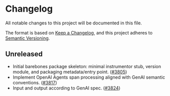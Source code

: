 # Changelog

All notable changes to this project will be documented in this file.

The format is based on [Keep a Changelog](https://keepachangelog.com/en/1.0.0/),
and this project adheres to [Semantic Versioning](https://semver.org/spec/v2.0.0.html).

## Unreleased

- Initial barebones package skeleton: minimal instrumentor stub, version module,
  and packaging metadata/entry point.
  ([#3805](https://github.com/open-telemetry/opentelemetry-python-contrib/pull/3805))
- Implement OpenAI Agents span processing aligned with GenAI semantic conventions.
  ([#3817](https://github.com/open-telemetry/opentelemetry-python-contrib/pull/3817))
- Input and output according to GenAI spec.
  ([#3824](https://github.com/open-telemetry/opentelemetry-python-contrib/pull/3824))
